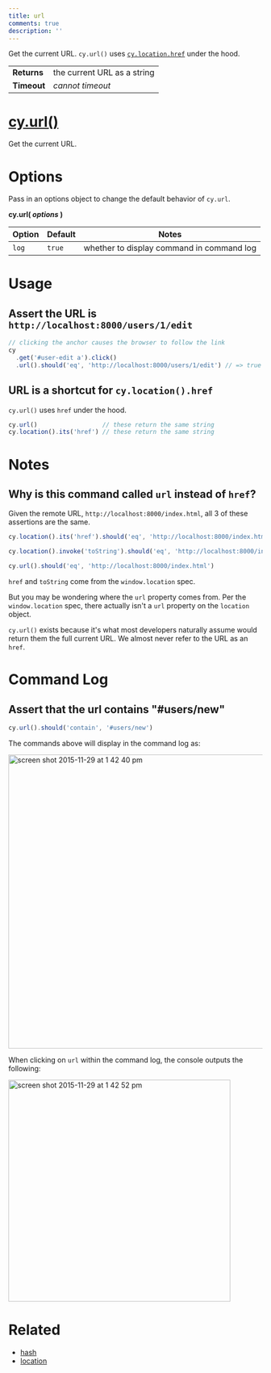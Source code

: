 ```yaml
---
title: url
comments: true
description: ''
---
```


Get the current URL. `cy.url()` uses [`cy.location.href`](https://on.cypress.io/api/location) under the hood.

| | |
|--- | --- |
| **Returns** | the current URL as a string |
| **Timeout** | *cannot timeout* |

# [cy.url()](#usage)

Get the current URL.

# Options

Pass in an options object to change the default behavior of `cy.url`.

**cy.url( *options* )**

Option | Default | Notes
--- | --- | ---
`log` | `true` | whether to display command in command log

# Usage

## Assert the URL is `http://localhost:8000/users/1/edit`

```javascript
// clicking the anchor causes the browser to follow the link
cy
  .get('#user-edit a').click()
  .url().should('eq', 'http://localhost:8000/users/1/edit') // => true
```

## URL is a shortcut for `cy.location().href`

`cy.url()` uses `href` under the hood.

```javascript
cy.url()                  // these return the same string
cy.location().its('href') // these return the same string
```

# Notes

## Why is this command called `url` instead of `href`?

Given the remote URL, `http://localhost:8000/index.html`, all 3 of these assertions are the same.

```javascript
cy.location().its('href').should('eq', 'http://localhost:8000/index.html')

cy.location().invoke('toString').should('eq', 'http://localhost:8000/index.html')

cy.url().should('eq', 'http://localhost:8000/index.html')
```

`href` and `toString` come from the `window.location` spec.

But you may be wondering where the `url` property comes from.  Per the `window.location` spec, there actually isn't a `url` property on the `location` object.

`cy.url()` exists because it's what most developers naturally assume would return them the full current URL.  We almost never refer to the URL as an `href`.

# Command Log

## Assert that the url contains "#users/new"

```javascript
cy.url().should('contain', '#users/new')
```

The commands above will display in the command log as:

<img width="583" alt="screen shot 2015-11-29 at 1 42 40 pm" src="https://cloud.githubusercontent.com/assets/1271364/11459196/20645888-969f-11e5-973a-6a4a98339b15.png">

When clicking on `url` within the command log, the console outputs the following:

<img width="440" alt="screen shot 2015-11-29 at 1 42 52 pm" src="https://cloud.githubusercontent.com/assets/1271364/11459197/229e2552-969f-11e5-80a9-eeaf3221a178.png">

# Related

- [hash](https://on.cypress.io/api/hash)
- [location](https://on.cypress.io/api/location)
